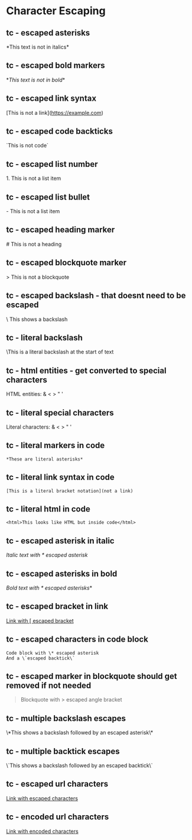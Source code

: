 # Character Escaping

## tc - escaped asterisks

\*This text is not in italics\*

## tc - escaped bold markers

\**This text is not in bold**

## tc - escaped link syntax

\[This is not a link](https://example.com)

## tc - escaped code backticks

\`This is not code\`

## tc - escaped list number

1\. This is not a list item

## tc - escaped list bullet

\- This is not a list item

## tc - escaped heading marker

\# This is not a heading

## tc - escaped blockquote marker

\> This is not a blockquote

## tc - escaped backslash - that doesnt need to be escaped

\\ This shows a backslash

## tc - literal backslash

\This is a literal backslash at the start of text

## tc - html entities - get converted to special characters

HTML entities: &amp; &lt; &gt; &quot; &apos;

## tc - literal special characters

Literal characters: & < > " '

## tc - literal markers in code

`*These are literal asterisks*`

## tc - literal link syntax in code

`[This is a literal bracket notation](not a link)`

## tc - literal html in code

`<html>This looks like HTML but inside code</html>`

## tc - escaped asterisk in italic

*Italic text with \* escaped asterisk*

## tc - escaped asterisks in bold

**Bold text with \** escaped asterisks**

## tc - escaped bracket in link

[Link with \[ escaped bracket](https://example.com)

## tc - escaped characters in code block

```
Code block with \* escaped asterisk
And a \`escaped backtick\`
```

## tc - escaped marker in blockquote should get removed if not needed

> Blockquote with \> escaped angle bracket

## tc - multiple backslash escapes

\\\*This shows a backslash followed by an escaped asterisk\\\*

## tc - multiple backtick escapes

\\\`This shows a backslash followed by an escaped backtick\\\`

## tc - escaped url characters

[Link with escaped characters](https://example.com/\(parenthesis\))

## tc - encoded url characters

[Link with encoded characters](https://example.com/%28parenthesis%29)